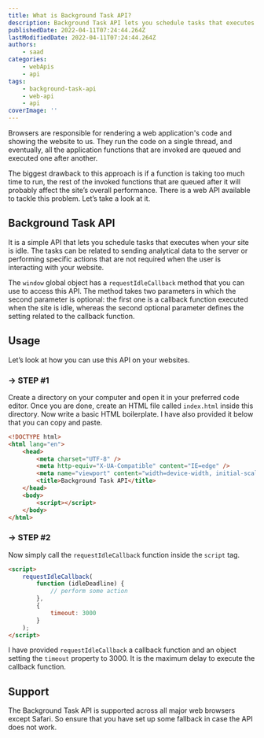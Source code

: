 ```yaml
---
title: What is Background Task API?
description: Background Task API lets you schedule tasks that executes when your site is idle. Let's take a look at this API and how you can use it.
publishedDate: 2022-04-11T07:24:44.264Z
lastModifiedDate: 2022-04-11T07:24:44.264Z
authors:
    - saad
categories:
    - webApis
    - api
tags:
    - background-task-api
    - web-api
    - api
coverImage: ''
---
```


<Lead>

Browsers are responsible for rendering a web application's code and showing the website to us. They run the code on a single thread, and eventually, all the application functions that are invoked are queued and executed one after another.

</Lead>

The biggest drawback to this approach is if a function is taking too much time to run, the rest of the invoked functions that are queued after it will probably affect the site’s overall performance. There is a web API available to tackle this problem. Let’s take a look at it.

## Background Task API

It is a simple API that lets you schedule tasks that executes when your site is idle. The tasks can be related to sending analytical data to the server or performing specific actions that are not required when the user is interacting with your website.

The `window` global object has a `requestIdleCallback` method that you can use to access this API. The method takes two parameters in which the second parameter is optional: the first one is a callback function executed when the site is idle, whereas the second optional parameter defines the setting related to the callback function.

## Usage

Let’s look at how you can use this API on your websites.

### → STEP #1

Create a directory on your computer and open it in your preferred code editor. Once you are done, create an HTML file called `index.html` inside this directory. Now write a basic HTML boilerplate. I have also provided it below that you can copy and paste.

```html
<!DOCTYPE html>
<html lang="en">
	<head>
		<meta charset="UTF-8" />
		<meta http-equiv="X-UA-Compatible" content="IE=edge" />
		<meta name="viewport" content="width=device-width, initial-scale=1.0" />
		<title>Background Task API</title>
	</head>
	<body>
		<script></script>
	</body>
</html>
```

### → STEP #2

Now simply call the `requestIdleCallback` function inside the `script` tag.

```html
<script>
	requestIdleCallback(
		function (idleDeadline) {
			// perform some action
		},
		{
			timeout: 3000
		}
	);
</script>
```

I have provided `requestIdleCallback` a callback function and an object setting the `timeout` property to 3000. It is the maximum delay to execute the callback function.

## Support

The Background Task API is supported across all major web browsers except Safari. So ensure that you have set up some fallback in case the API does not work.
